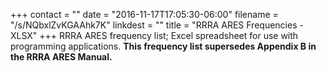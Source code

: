 +++
contact = ""
date = "2016-11-17T17:05:30-06:00"
filename = "/s/NQbxlZvKGAAhk7K"
linkdest = ""
title = "RRRA ARES Frequencies - XLSX"
+++
RRRA ARES frequency list; Excel spreadsheet for use with
programming applications.
**This frequency list supersedes Appendix B in the RRRA ARES Manual.**
<!--more-->
